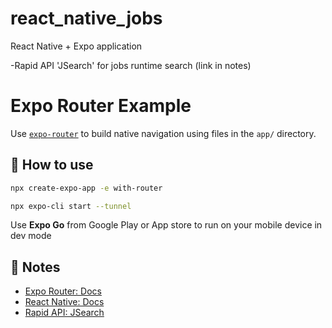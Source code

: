 # react_native_jobs
React Native + Expo application

-Rapid API 'JSearch' for jobs runtime search (link in notes)

# Expo Router Example

Use [`expo-router`](https://docs.expo.dev/router/introduction/) to build native navigation using files in the `app/` directory.

## 🚀 How to use

```sh
npx create-expo-app -e with-router
```
```sh
npx expo-cli start --tunnel
```
Use **Expo Go** from Google Play or App store to run on your mobile device in dev mode

## 📝 Notes

- [Expo Router: Docs](https://docs.expo.dev/router/introduction/)
- [React Native: Docs](https://reactnative.dev/docs/environment-setup)
- [Rapid API: JSearch](https://rapidapi.com/letscrape-6bRBa3QguO5/api/jsearch)
